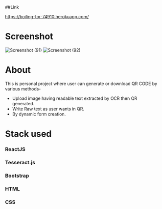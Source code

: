 ##Link 

https://boiling-tor-74910.herokuapp.com/

# Screenshot

![Screenshot (91)](https://user-images.githubusercontent.com/45038126/139722306-e725064c-0585-411f-aadf-0baddecd9af8.png)
![Screenshot (92)](https://user-images.githubusercontent.com/45038126/139722326-a2588e5f-3496-41fd-a5fb-4c1471e3260f.png)

# About

 This is personal project where user can generate or download QR CODE by various methods-
* Upload image having readable text extracted by OCR then QR generated.
* Write Raw text as user wants in QR.
* By dynamic form creation.

# Stack used

### ReactJS
### Tesseract.js
### Bootstrap
### HTML
### CSS
